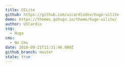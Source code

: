 ```yaml
---
title: UILite
github: https://github.com/uicardiodev/hugo-uilite
demo: https://themes.gohugo.io/theme/hugo-uilite/
author: UICardio
ssg:
  - Hugo
cms:
  - No Cms
date: 2018-09-21T11:31:46.000Z
github_branch: master
stale: true
---
```

